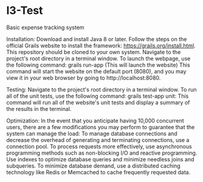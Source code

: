 # I3-Test

Basic expense tracking system

Installation: Download and install Java 8 or later. Follow the steps on the official Grails website to install the framework: https://grails.org/install.html. This repository should be cloned to your own system. Navigate to the project's root directory in a terminal window. To launch the webpage, use the following command: grails run-app (This will launch the website) This command will start the website on the default port (8080), and you may view it in your web browser by going to http://localhost:8080.

Testing: Navigate to the project's root directory in a terminal window. To run all of the unit tests, use the following command: grails test-app unit: This command will run all of the website's unit tests and display a summary of the results in the terminal.

Optimization: In the event that you anticipate having 10,000 concurrent users, there are a few modifications you may perform to guarantee that the system can manage the load: To manage database connections and decrease the overhead of generating and terminating connections, use a connection pool. To process requests more effectively, use asynchronous programming methods such as non-blocking I/O and reactive programming. Use indexes to optimize database queries and minimize needless joins and subqueries. To minimize database demand, use a distributed caching technology like Redis or Memcached to cache frequently requested data.
